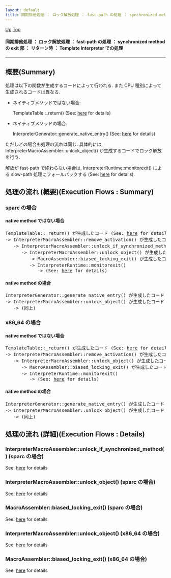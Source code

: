```yaml
---
layout: default
title: 同期排他処理 ： ロック解放処理 ： fast-path の処理 ： synchronized method の exit 部 ： リターン時 ： Template Interpreter での処理  
---
```

[Up](noW9zIplom.html) [Top](../index.html)

#### 同期排他処理 ： ロック解放処理 ： fast-path の処理 ： synchronized method の exit 部 ： リターン時 ： Template Interpreter での処理  

--- 
## 概要(Summary)
処理は以下の関数が生成するコードによって行われる. また CPU 種別によって生成されるコードは異なる.

  * ネイティブメソッドではない場合: 

    TemplateTable::_return() (See: [here](no30590Am.html) for details)

  * ネイティブメソッドの場合: 

    InterpreterGenerator::generate_native_entry() (See: [here](no3059asZ.html) for details)

ただしどの場合も処理の流れは同じ.
具体的には, InterpreterMacroAssembler::unlock_object() が生成するコードでロック解放を行う.

解放が fast-path で終わらない場合は, InterpreterRuntime::monitorexit() による slow-path 処理にフォールバックする
(See: [here](noGAuAWXSd.html) for details).

## 処理の流れ (概要)(Execution Flows : Summary)
### sparc の場合
#### native method ではない場合
<div class="flow-abst"><pre>
TemplateTable::_return() が生成したコード (See: <a href="no30590Am.html">here</a> for details)
-&gt; InterpreterMacroAssembler::remove_activation() が生成したコード (See: <a href="no30590Am.html">here</a> for details)
   -&gt; InterpreterMacroAssembler::unlock_if_synchronized_method() が生成したコード
      -&gt; InterpreterMacroAssembler::unlock_object() が生成したコード
         -&gt; MacroAssembler::biased_locking_exit() が生成したコード  (← biased locking を使用している場合にのみ呼び出される)
         -&gt; InterpreterRuntime::monitorexit()                    (← fast-path が成功しなかった場合にのみ呼び出す)
            -&gt; (See: <a href="noGAuAWXSd.html">here</a> for details)
</pre></div>

#### native method の場合
<div class="flow-abst"><pre>
InterpreterGenerator::generate_native_entry() が生成したコード (See: <a href="no3059asZ.html">here</a> for details)
-&gt; InterpreterMacroAssembler::unlock_object() が生成したコード
   -&gt; (同上)
</pre></div>

### x86_64 の場合
#### native method ではない場合
<div class="flow-abst"><pre>
TemplateTable::_return() が生成したコード (See: <a href="no30590Am.html">here</a> for details)
-&gt; InterpreterMacroAssembler::remove_activation() が生成したコード (See: <a href="no30590Am.html">here</a> for details)
   -&gt; InterpreterMacroAssembler::unlock_object() が生成したコード
      -&gt; MacroAssembler::biased_locking_exit() が生成したコード  (← biased locking を使用している場合にのみ呼び出される)
      -&gt; InterpreterRuntime::monitorexit()                    (← fast-path が成功しなかった場合にのみ呼び出す)
         -&gt; (See: <a href="noGAuAWXSd.html">here</a> for details)
</pre></div>

#### native method の場合
<div class="flow-abst"><pre>
InterpreterGenerator::generate_native_entry() が生成したコード (See: <a href="no3059asZ.html">here</a> for details)
-&gt; InterpreterMacroAssembler::unlock_object() が生成したコード
   -&gt; (同上)
</pre></div>

## 処理の流れ (詳細)(Execution Flows : Details)
### InterpreterMacroAssembler::unlock_if_synchronized_method() (sparc の場合)
See: [here](no30590Ha.html) for details
### InterpreterMacroAssembler::unlock_object() (sparc の場合)
See: [here](no4230pQt.html) for details
### MacroAssembler::biased_locking_exit() (sparc の場合)
See: [here](no28916NCv.html) for details

### InterpreterMacroAssembler::unlock_object() (x86_64 の場合)
See: [here](no4230okC.html) for details
### MacroAssembler::biased_locking_exit() (x86_64 の場合)
See: [here](no28916MWE.html) for details






